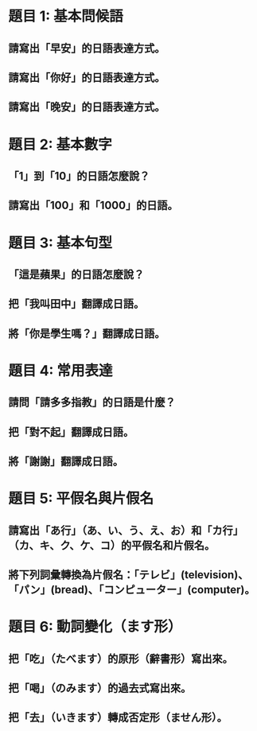 # 題目 1: 基本問候語

## 請寫出「早安」的日語表達方式。

## 請寫出「你好」的日語表達方式。

## 請寫出「晚安」的日語表達方式。

# 題目 2: 基本數字

## 「1」到「10」的日語怎麼說？

## 請寫出「100」和「1000」的日語。

# 題目 3: 基本句型

## 「這是蘋果」的日語怎麼說？

## 把「我叫田中」翻譯成日語。

## 將「你是學生嗎？」翻譯成日語。

# 題目 4: 常用表達

## 請問「請多多指教」的日語是什麼？

## 把「對不起」翻譯成日語。

## 將「謝謝」翻譯成日語。

# 題目 5: 平假名與片假名

## 請寫出「あ行」（あ、い、う、え、お）和「カ行」（カ、キ、ク、ケ、コ）的平假名和片假名。

## 將下列詞彙轉換為片假名：「テレビ」(television)、「パン」(bread)、「コンピューター」(computer)。

# 題目 6: 動詞變化（ます形）

## 把「吃」（たべます）的原形（辭書形）寫出來。

## 把「喝」（のみます）的過去式寫出來。

## 把「去」（いきます）轉成否定形（ません形）。
